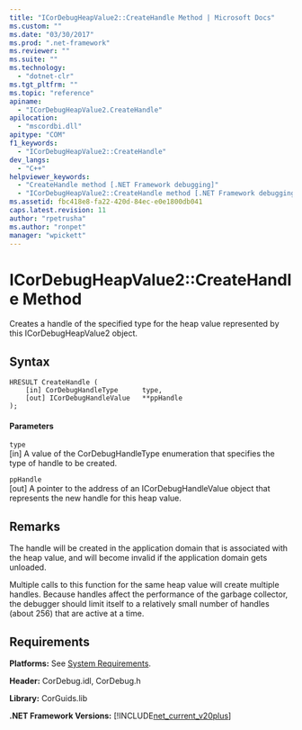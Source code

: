 ```yaml
---
title: "ICorDebugHeapValue2::CreateHandle Method | Microsoft Docs"
ms.custom: ""
ms.date: "03/30/2017"
ms.prod: ".net-framework"
ms.reviewer: ""
ms.suite: ""
ms.technology: 
  - "dotnet-clr"
ms.tgt_pltfrm: ""
ms.topic: "reference"
apiname: 
  - "ICorDebugHeapValue2.CreateHandle"
apilocation: 
  - "mscordbi.dll"
apitype: "COM"
f1_keywords: 
  - "ICorDebugHeapValue2::CreateHandle"
dev_langs: 
  - "C++"
helpviewer_keywords: 
  - "CreateHandle method [.NET Framework debugging]"
  - "ICorDebugHeapValue2::CreateHandle method [.NET Framework debugging]"
ms.assetid: fbc418e8-fa22-420d-84ec-e0e1800db041
caps.latest.revision: 11
author: "rpetrusha"
ms.author: "ronpet"
manager: "wpickett"
---
```

# ICorDebugHeapValue2::CreateHandle Method
Creates a handle of the specified type for the heap value represented by this ICorDebugHeapValue2 object.  
  
## Syntax  
  
```  
HRESULT CreateHandle (  
    [in] CorDebugHandleType      type,   
    [out] ICorDebugHandleValue   **ppHandle  
);  
```  
  
#### Parameters  
 `type`  
 [in] A value of the CorDebugHandleType enumeration that specifies the type of handle to be created.  
  
 `ppHandle`  
 [out] A pointer to the address of an ICorDebugHandleValue object that represents the new handle for this heap value.  
  
## Remarks  
 The handle will be created in the application domain that is associated with the heap value, and will become invalid if the application domain gets unloaded.  
  
 Multiple calls to this function for the same heap value will create multiple handles. Because handles affect the performance of the garbage collector, the debugger should limit itself to a relatively small number of handles (about 256) that are active at a time.  
  
## Requirements  
 **Platforms:** See [System Requirements](../../../../docs/framework/get-started/system-requirements.md).  
  
 **Header:** CorDebug.idl, CorDebug.h  
  
 **Library:** CorGuids.lib  
  
 **.NET Framework Versions:** [!INCLUDE[net_current_v20plus](../../../../includes/net-current-v20plus-md.md)]